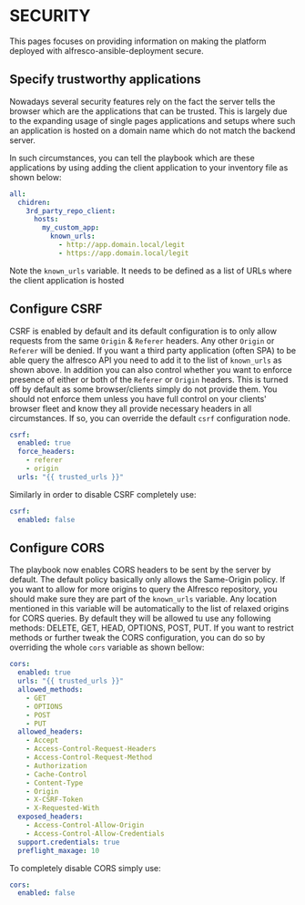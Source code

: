 # SECURITY

This pages focuses on providing information on making the platform deployed with alfresco-ansible-deployment secure.

## Specify trustworthy applications

Nowadays several security features rely on the fact the server tells the browser which are the applications that can be trusted.
This is largely due to the expanding usage of single pages applications and setups where such an application is hosted on a domain name which do not match the backend server.

In such circumstances, you can tell the playbook which are these applications by using adding the client application to your inventory file as shown below:

```yaml
all:
  chidren:
    3rd_party_repo_client:
      hosts:
        my_custom_app:
          known_urls:
            - http://app.domain.local/legit
            - https://app.domain.local/legit
```

Note the `known_urls` variable. It needs to be defined as a list of URLs where the client application is hosted

## Configure CSRF

CSRF is enabled by default and its default configuration is to only allow requests from the same `Origin` & `Referer` headers. Any other `Origin` or `Referer` will be denied.
If you want a third party application (often SPA) to be able query the alfresco API you need to add it to the list of `known_urls` as shown above.
In addition you can also control whether you want to enforce presence of either or both of the `Referer` or `Origin` headers. This is turned off by default as some
browser/clients simply do not provide them. You should not enforce them unless you have full control on your clients' browser fleet and know they all provide necessary
headers in all circumstances. If so, you can override the default `csrf` configuration node.

```yaml
csrf:
  enabled: true
  force_headers:
    - referer
    - origin
  urls: "{{ trusted_urls }}"
```

Similarly in order to disable CSRF completely use:

```yaml
csrf:
  enabled: false
```

## Configure CORS

The playbook now enables CORS headers to be sent by the server by default. The default policy basically only allows the Same-Origin policy.
If you want to allow for more origins to query  the Alfresco repository, you should make sure they are part of the `known_urls` variable.
Any location mentioned in this variable will be automatically to the list of relaxed origins for CORS queries.
By default they will be allowed tu use any following methods: DELETE, GET, HEAD, OPTIONS, POST, PUT. If you want to restrict methods or further
tweak the CORS configuration, you can do so by overriding the whole `cors` variable as shown bellow:

```yaml
cors:
  enabled: true
  urls: "{{ trusted_urls }}"
  allowed_methods:
    - GET
    - OPTIONS
    - POST
    - PUT
  allowed_headers:
    - Accept
    - Access-Control-Request-Headers
    - Access-Control-Request-Method
    - Authorization
    - Cache-Control
    - Content-Type
    - Origin
    - X-CSRF-Token
    - X-Requested-With
  exposed_headers:
    - Access-Control-Allow-Origin
    - Access-Control-Allow-Credentials
  support.credentials: true
  preflight_maxage: 10
```

To completely disable CORS simply use:

```yaml
cors:
  enabled: false
```
